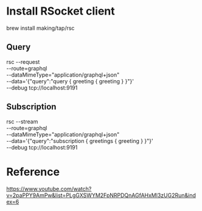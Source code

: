 # Install RSocket client
brew install making/tap/rsc


## Query
rsc --request \
--route=graphql \
--dataMimeType="application/graphql+json" \
--data='{"query":"query { greeting { greeting } }"}' \
--debug tcp://localhost:9191


## Subscription
rsc --stream \
--route=graphql \
--dataMimeType="application/graphql+json" \
--data='{"query":"subscription { greetings { greeting } }"}' \
--debug tcp://localhost:9191

# Reference

https://www.youtube.com/watch?v=2paPPY9AmPw&list=PLgGXSWYM2FpNRPDQnAGfAHxMl3zUG2Run&index=6
